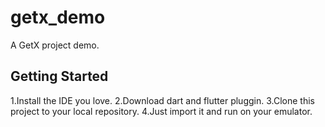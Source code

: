 # getx_demo

A GetX project demo.

## Getting Started

1.Install the IDE you love.
2.Download dart and flutter pluggin.
3.Clone this project to your local repository.
4.Just import it and run on your emulator.

